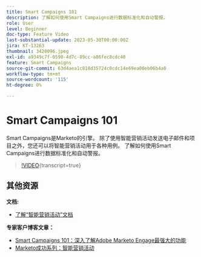 ```yaml
---
title: Smart Campaigns 101
description: 了解如何使用Smart Campaigns进行数据标准化和自动警报。
role: User
level: Beginner
doc-type: Feature Video
last-substantial-update: 2023-05-30T00:00:00Z
jira: KT-13263
thumbnail: 3420096.jpeg
exl-id: a9349c7f-0590-4d7c-89cc-a86fec8cdc40
feature: Smart Campaigns
source-git-commit: 63d4aea1c818d35724c0cdc14e69ea00eb06b4a0
workflow-type: tm+mt
source-wordcount: '115'
ht-degree: 0%

---
```


# Smart Campaigns 101

Smart Campaigns是Marketo的引擎。 除了使用智能营销活动发送电子邮件和项目之外，您还可以将智能营销活动用于各种用例。 了解如何使用Smart Campaigns进行数据标准化和自动警报。

>[!VIDEO](https://video.tv.adobe.com/v/3420096/?quality=12&learn=on){transcript=true}


## 其他资源

**文档:**

* [了解“智能营销活动”文档](https://experienceleague.adobe.com/docs/marketo/using/product-docs/core-marketo-concepts/smart-campaigns/understanding-smart-campaigns.html?lang=en)

**专家客户博客文章：**

* [Smart Campaigns 101：深入了解Adobe Marketo Engage最强大的功能](https://nation.marketo.com/t5/product-blogs/smart-campaigns-101-a-deep-dive-into-adobe-marketo-engage-s-most/ba-p/313385#M1838)
* [Marketo成功系列：智能营销活动](https://nation.marketo.com/t5/product-blogs/marketo-success-series-smart-campaigns/ba-p/306961)

